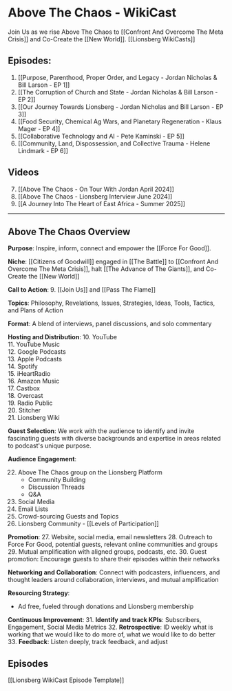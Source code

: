 # Above The Chaos - WikiCast

Join Us as we rise Above The Chaos to [[Confront And Overcome The Meta Crisis]] and Co-Create the [[New World]]. 
[[Lionsberg WikiCasts]]  

## Episodes:

1. [[Purpose, Parenthood, Proper Order, and Legacy - Jordan Nicholas & Bill Larson - EP 1]]  
2. [[The Corruption of Church and State - Jordan Nicholas & Bill Larson - EP 2]]  
3. [[Our Journey Towards Lionsberg - Jordan Nicholas and Bill Larson - EP 3]]  
4. [[Food Security, Chemical Ag Wars, and Planetary Regeneration - Klaus Mager - EP 4]]  
5. [[Collaborative Technology and AI - Pete Kaminski - EP 5]]  
6. [[Community, Land, Dispossession, and Collective Trauma - Helene Lindmark - EP 6]]  

## Videos

7. [[Above The Chaos - On Tour With Jordan April 2024]]  
8. [[Above The Chaos - Lionsberg Interview June 2024]]  
9. [[A Journey Into The Heart of East Africa - Summer 2025]]  

___
## Above The Chaos Overview 

**Purpose**: Inspire, inform, connect and empower the [[Force For Good]]. 

**Niche**: [[Citizens of Goodwill]] engaged in [[The Battle]] to [[Confront And Overcome The Meta Crisis]], halt [[The Advance of The Giants]], and Co-Create the [[New World]] 

**Call to Action**: 
9. [[Join Us]] and [[Pass The Flame]]  

**Topics**: Philosophy, Revelations, Issues, Strategies, Ideas, Tools, Tactics, and Plans of Action 

**Format**: A blend of interviews, panel discussions, and solo commentary 

**Hosting and Distribution**:
10. YouTube  
11. YouTube Music  
12. Google Podcasts  
13. Apple Podcasts  
14. Spotify  
15. iHeartRadio  
16. Amazon Music  
17. Castbox  
18. Overcast  
19. Radio Public  
20. Stitcher  
21. Lionsberg Wiki  

**Guest Selection**: We work with the audience to identify and invite fascinating guests with diverse backgrounds and expertise in areas related to podcast's unique purpose. 

**Audience Engagement**: 

22. Above The Chaos group on the Lionsberg Platform 
	- Community Building  
	- Discussion Threads  
	- Q&A  
23. Social Media  
24. Email Lists 
25. Crowd-sourcing Guests and Topics  
26. Lionsberg Community - [[Levels of Participation]] 

**Promotion**: 
27. Website, social media, email newsletters 
28. Outreach to Force For Good, potential guests, relevant online communities and groups 
29. Mutual amplification with aligned groups, podcasts, etc. 
30. Guest promotion: Encourage guests to share their episodes within their networks

**Networking and Collaboration**: Connect with podcasters, influencers, and thought leaders around collaboration, interviews, and mutual amplification   

**Resourcing Strategy**: 
- Ad free, fueled through donations and Lionsberg membership 

**Continuous Improvement**: 
31. **Identify and track KPIs**: Subscribers, Engagement, Social Media Metrics 
32. **Retrospective**: ID weekly what is working that we would like to do more of, what we would like to do better 
33. **Feedback**: Listen deeply, track feedback, and adjust  

## Episodes 

[[Lionsberg WikiCast Episode Template]] 
